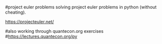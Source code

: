 #project euler problems
solving project euler problems in python (without cheating).

https://projecteuler.net/

#also working through quantecon.org exercises
#https://lectures.quantecon.org/py
